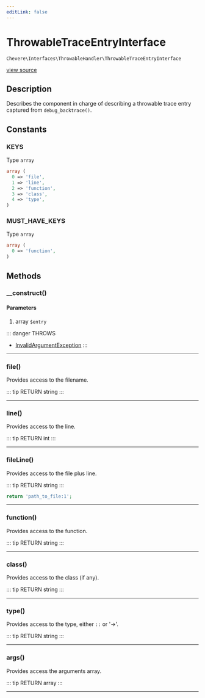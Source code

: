 ```yaml
---
editLink: false
---
```


# ThrowableTraceEntryInterface

`Chevere\Interfaces\ThrowableHandler\ThrowableTraceEntryInterface`

[view source](https://github.com/chevere/chevere/blob/master/interfaces/ThrowableHandler/ThrowableTraceEntryInterface.php)

## Description

Describes the component in charge of describing a throwable trace entry captured from `debug_backtrace()`.

## Constants

### KEYS

Type `array`

```php
array (
  0 => 'file',
  1 => 'line',
  2 => 'function',
  3 => 'class',
  4 => 'type',
)
```

### MUST_HAVE_KEYS

Type `array`

```php
array (
  0 => 'function',
)
```

## Methods

### __construct()

#### Parameters

1. array `$entry`

::: danger THROWS
- [InvalidArgumentException](../../Exceptions/Core/InvalidArgumentException.md)
:::

---

### file()

Provides access to the filename.

::: tip RETURN
string
:::

---

### line()

Provides access to the line.

::: tip RETURN
int
:::

---

### fileLine()

Provides access to the file plus line.

::: tip RETURN
string
:::

```php
return 'path_to_file:1';
```

---

### function()

Provides access to the function.

::: tip RETURN
string
:::

---

### class()

Provides access to the class (if any).

::: tip RETURN
string
:::

---

### type()

Provides access to the type, either `::` or '->'.

::: tip RETURN
string
:::

---

### args()

Provides access the arguments array.

::: tip RETURN
array
:::

---
